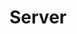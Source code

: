 # Server

<!--
git checkout --orphan temp; git add -A; git commit -am "initial commit"; git branch -D test; git branch -m test; git push -f origin test
-->

<!--https://kikmyaz.github.io/shadowrocket.conf-->

<!--https://manual.nssurge.com/-->
<!--https://regex101.com/-->

<!--
https://github.com/ddgksf2013/ddgksf2013
https://github.com/langkhach270389/Surge-LK/tree/new
https://github.com/deezertidal/shadowrocket-rules
https://github.com/89996462/Quantumult-X
https://github.com/app2smile/rules
https://github.com/chavyleung/scripts
https://github.com/litieyin/AD_VIP
https://github.com/Marol62926/MarScrpt
https://github.com/iSteal-it/script
-->
